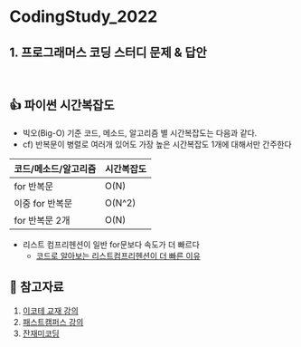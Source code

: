 # CodingStudy_2022

## 1. 프로그래머스 코딩 스터디 문제 & 답안

<br>

## 👍 파이썬 시간복잡도
- 빅오(Big-O) 기준 코드, 메소드, 알고리즘 별 시간복잡도는 다음과 같다.
- cf) 반복문이 병렬로 여러개 있어도 가장 높은 시간복잡도 1개에 대해서만 간주한다

|코드/메소드/알고리즘|시간복잡도|
|---------------|-------|
|for 반복문      |O(N)    |
|이중 for 반복문  |O(N^2)  |
|for 반복문 2개  |O(N)    |

- 리스트 컴프리헨션이 일반 for문보다 속도가 더 빠르다
  - [코드로 알아보는 리스트컴프리헨션이 더 빠른 이유](https://jeongukjae.github.io/posts/inspecting-list-comprehension/)

## 📖 참고자료
1) [이코테 교재 강의](https://www.youtube.com/playlist?list=PLRx0vPvlEmdAghTr5mXQxGpHjWqSz0dgC)
2) [패스트캠퍼스 강의](https://fastcampus.co.kr/dev_online_algo)
3) [잔재미코딩](https://www.fun-coding.org/PL&OOP1-1.html)
